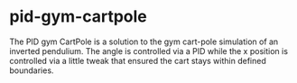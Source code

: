 # pid-gym-cartpole
The PID gym CartPole is a solution to the gym cart-pole simulation of an inverted pendulium. The angle is controlled via a PID while the x position is controlled via a little tweak that ensured the cart stays within defined boundaries.
